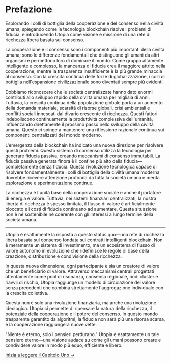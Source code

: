 # Prefazione

Esplorando i colli di bottiglia della cooperazione e del consenso nella civiltà umana, spiegando come la tecnologia blockchain risolve i problemi di fiducia, e introducendo Utopia come visione e missione di una rete di ricchezza libera basata sul consenso.

La cooperazione e il consenso sono i componenti più importanti della civiltà umana; sono le differenze fondamentali che distinguono gli umani da altri organismi e permettono loro di dominare il mondo. Come gruppo altamente intelligente e complesso, la mancanza di fiducia crea il maggiore attrito nella cooperazione, mentre la trasparenza insufficiente è la più grande minaccia al consenso. Con la crescita continua delle forze di globalizzazione, i colli di bottiglia nell'espansione civilizzazionale sono diventati sempre più evidenti.

Dobbiamo riconoscere che le società centralizzate hanno dato enormi contributi allo sviluppo rapido della civiltà umana per migliaia di anni. Tuttavia, la crescita continua della popolazione globale porta a un aumento della domanda materiale, scarsità di risorse globali, crisi ambientali e conflitti sociali innescati dal divario crescente di ricchezza. Questi fattori indeboliscono continuamente la produttività complessiva dell'umanità, influenzando direttamente il prossimo passo nello sviluppo della civiltà umana. Questo ci spinge a mantenere una riflessione razionale continua sui componenti centralizzati del mondo moderno.

L'emergenza della blockchain ha indicato una nuova direzione per risolvere questi problemi. Questo sistema di consenso utilizza la tecnologia per generare fiducia passiva, creando meccanismi di consenso immutabili. La fiducia passiva generata finora è il confine più alto della fiducia—completamente senza fiducia. Questa rivoluzione tecnologica capace di risolvere fondamentalmente i colli di bottiglia della civiltà umana moderna dovrebbe ricevere attenzione profonda da tutta la società umana e merita esplorazione e sperimentazione continue.

La ricchezza è l'unità base della cooperazione sociale e anche il portatore di energia e valore. Tuttavia, nei sistemi finanziari centralizzati, la nostra libertà di ricchezza è spesso limitata, il flusso di valore è artificialmente bloccato e i costi di fiducia continuano ad aumentare. Questa situazione non è né sostenibile né coerente con gli interessi a lungo termine della società umana.

---

Utopia è esattamente la risposta a questo status quo—una rete di ricchezza libera basata sul consenso fondata sui contratti intelligenti blockchain. Non è meramente un sistema di investimento, ma un ecosistema di flusso di valore autonomo in evoluzione che ridefinisce le regole di base della creazione, distribuzione e condivisione della ricchezza.

In questa nuova dimensione, ogni partecipante è sia un creatore di valore che un beneficiario di valore. Attraverso meccanismi centrali progettati attentamente come pool di risonanza, consenso regionale, nodi cluster e riavvii di rischio, Utopia raggiunge un modello di circolazione del valore senza precedenti che combina strettamente l'aggregazione individuale con la crescita collettiva.

Questa non è solo una rivoluzione finanziaria, ma anche una rivoluzione ideologica. Utopia ci permette di ripensare la natura della ricchezza, il potenziale della cooperazione e il potere del consenso. In questo mondo trasparente garantito da algoritmi, la fiducia non sarà più una risorsa scarsa, e la cooperazione raggiungerà nuove vette.

"Niente è eterno, solo i pensieri perdurano." Utopia è esattamente un tale pensiero eterno—una visione audace su come gli umani possono creare e condividere valore in modo più equo, efficiente e libero.

[Inizia a leggere il Capitolo Uno →](/it/whitepaper/chapter1/)